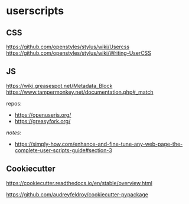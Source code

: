 # userscripts

## CSS

https://github.com/openstyles/stylus/wiki/Usercss
https://github.com/openstyles/stylus/wiki/Writing-UserCSS


## JS

https://wiki.greasespot.net/Metadata_Block
https://www.tampermonkey.net/documentation.php#_match

repos:
* https://openuserjs.org/
* https://greasyfork.org/

*notes:*
* https://simply-how.com/enhance-and-fine-tune-any-web-page-the-complete-user-scripts-guide#section-3

## Cookiecutter

https://cookiecutter.readthedocs.io/en/stable/overview.html

https://github.com/audreyfeldroy/cookiecutter-pypackage
